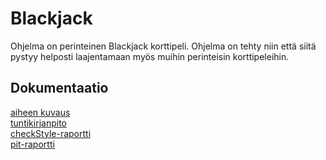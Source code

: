 ﻿# Blackjack

Ohjelma on perinteinen Blackjack korttipeli. Ohjelma on tehty niin että siitä pystyy helposti laajentamaan myös muihin perinteisin korttipeleihin.

## Dokumentaatio
[aiheen kuvaus](dokumentaatio/aiheenKuvausJaRakenne.md)  
[tuntikirjanpito](dokumentaatio/tuntikirjanpito.md)  
[checkStyle-raportti](https://htmlpreview.github.io?https://github.com/0sand/Blackjack/blob/master/dokumentaatio/checkstyle/checkstyle.html)  
[pit-raportti](https://htmlpreview.github.io?https://github.com/0sand/Blackjack/blob/master/dokumentaatio/pit/index.html)  